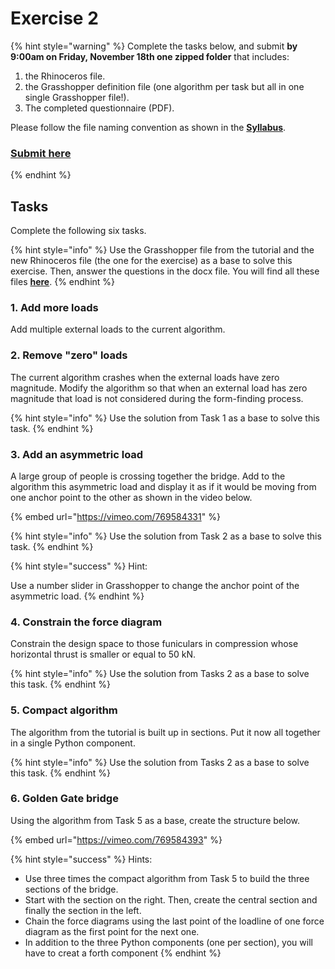 # Exercise 2

{% hint style="warning" %}
Complete the tasks below, and submit **by 9:00am on Friday, November 18th one zipped folder** that includes:

1. the Rhinoceros file.
2. the Grasshopper definition file (one algorithm per task but all in one single Grasshopper file!).
3. The completed questionnaire (PDF).

Please follow the file naming convention as shown in the [**Syllabus**](../../syllabus.md#submissions).

### ****[**Submit here**](https://polybox.ethz.ch/index.php/s/xB0jt4XbfkHXWIk)****
{% endhint %}

## Tasks

Complete the following six tasks.&#x20;

{% hint style="info" %}
Use the Grasshopper file from the tutorial and the new Rhinoceros file (the one for the exercise) as a base to solve this exercise. Then, answer the questions in the docx file. You will find all these files [**here**](./#files).&#x20;
{% endhint %}

### 1. Add more loads

Add multiple external loads to the current algorithm.

### 2. Remove "zero" loads

The current algorithm crashes when the external loads have zero magnitude. Modify the algorithm so that when an external load has zero magnitude that load is not considered during the form-finding process.&#x20;

{% hint style="info" %}
Use the solution from Task 1 as a base to solve this task.&#x20;
{% endhint %}

### 3. Add an asymmetric load

A large group of people is crossing together the bridge. Add to the algorithm this asymmetric load and display it as if it would be moving from one anchor point to the other as shown in the video below. &#x20;

{% embed url="https://vimeo.com/769584331" %}

{% hint style="info" %}
Use the solution from Task 2 as a base to solve this task.&#x20;
{% endhint %}

{% hint style="success" %}
Hint:&#x20;

Use a number slider in Grasshopper to change the anchor point of the asymmetric load.&#x20;
{% endhint %}

### 4. Constrain the force diagram

Constrain the design space to those funiculars in compression whose horizontal thrust is smaller or equal to 50 kN.

{% hint style="info" %}
Use the solution from Tasks 2 as a base to solve this task.&#x20;
{% endhint %}

### 5. Compact algorithm

The algorithm from the tutorial is built up in sections. Put it now all together in a single Python component.

{% hint style="info" %}
Use the solution from Tasks 2 as a base to solve this task.
{% endhint %}

### 6. Golden Gate bridge

Using the algorithm from Task 5 as a base, create the structure below.&#x20;

{% embed url="https://vimeo.com/769584393" %}

{% hint style="success" %}
Hints:&#x20;

* Use three times the compact algorithm from Task 5 to build the three sections of the bridge.
* Start with the section on the right. Then, create the central section and finally the section in the left.&#x20;
* Chain the force diagrams using the last point of the loadline of one force diagram as the first point for the next one.
* In addition to the three Python components (one per section), you will have to creat a forth component&#x20;
{% endhint %}











